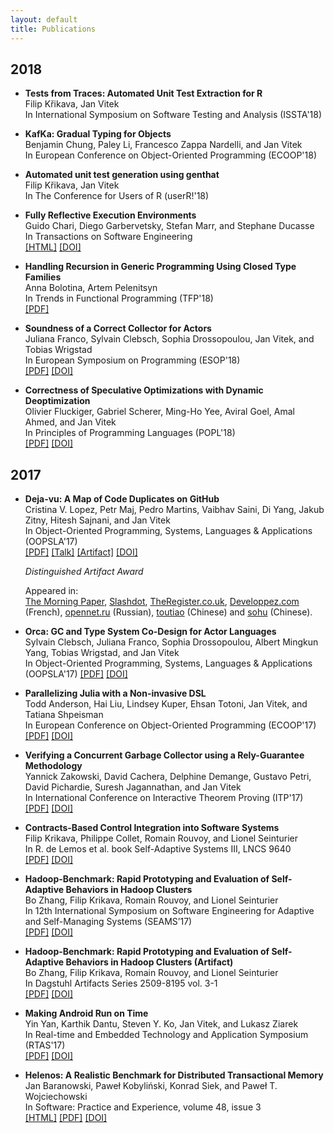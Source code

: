 ```yaml
---
layout: default
title: Publications
---
```


## 2018

<!-- July 16-18 -->
- **Tests from Traces: Automated Unit Test Extraction for R**  <!-- new line -->  
  Filip Křikava, Jan Vitek <!-- new line -->  
  In International Symposium on Software Testing and Analysis (ISSTA'18) <!-- new line -->   
<!--
  [[PDF]]()
  [[DOI]]()
  [[Artifact]]()
-->

<!-- July 15-21 --> 
- **KafKa: Gradual Typing for Objects** <!-- new line -->  
  Benjamin Chung, Paley Li, Francesco Zappa Nardelli, and Jan Vitek <!-- new line -->  
  In European Conference on Object-Oriented Programming (ECOOP'18) <!-- new line -->  
<!--
  [[PDF]]()
  [[DOI]]()
-->

<!-- July 10-13 -->
- **Automated unit test generation using genthat** <!-- new line -->  
  Filip Křikava, Jan Vitek <!-- new line -->  
  In The Conference for Users of R (userR!'18) <!-- new line -->  
<!--
  [[PDF]]()
  [[DOI]]()
-->

- **Fully Reflective Execution Environments** <!-- new line -->  
  Guido Chari, Diego Garbervetsky, Stefan Marr, and Stephane Ducasse <!-- new line -->  
  In Transactions on Software Engineering <!-- new line -->  
  [[HTML]](https://ieeexplore.ieee.org/document/8307099/)
  [[DOI]](https://doi.org/10.1109/TSE.2018.2812715)

- **Handling Recursion in Generic Programming Using Closed Type Families** <!-- new line -->  
  Anna Bolotina, Artem Pelenitsyn <!-- new line -->  
  In Trends in Functional Programming (TFP'18) <!-- new line -->  
  [[PDF]](http://staff.mmcs.sfedu.ru/~ulysses/Papers/2018-TFP-dgp-recursion.pdf)

- **Soundness of a Correct Collector for Actors** <!-- new line -->  
  Juliana Franco, Sylvain Clebsch, Sophia Drossopoulou, Jan Vitek, and Tobias Wrigstad <!-- new line -->  
  In European Symposium on Programming (ESOP'18) <!-- new line -->  
  [[PDF]](http://janvitek.org/pubs/esop18.pdf)
  [[DOI]](https://dx.doi.org/10.1007/978-3-319-89884-1_31)

- **Correctness of Speculative Optimizations with Dynamic Deoptimization** <!-- new line -->  
  Olivier Fluckiger, Gabriel Scherer, Ming-Ho Yee, Aviral Goel, Amal Ahmed, and Jan Vitek <!-- new line -->  
  In Principles of Programming Languages (POPL'18) <!-- new line -->  
  [[PDF]](http://janvitek.org/pubs/popl18.pdf)
  [[DOI]](https://doi.org/10.1145/3158137)

## 2017

- **Deja-vu: A Map of Code Duplicates on GitHub** <!-- new line -->  
  Cristina V. Lopez, Petr Maj, Pedro Martins, Vaibhav Saini, Di Yang, Jakub Zitny, Hitesh Sajnani, and Jan Vitek <!-- new line -->  
  In Object-Oriented Programming, Systems, Languages & Applications (OOPSLA'17) <!-- new line -->  
  [[PDF]](http://janvitek.org/pubs/oopsla17b.pdf)
  [[Talk]](https://www.youtube.com/watch?v=4M-ASEpVOaY)
  [[Artifact]](http://mondego.ics.uci.edu/projects/dejavu/)
  [[DOI]](https://doi.org/10.1145/3133908)   
  
  *Distinguished Artifact Award*
  
  Appeared in:    
  [The Morning Paper](http://blog.acolyer.org/2017/11/20/dejavu-a-map-of-code-duplicates-on-github),
  [Slashdot](https://developers.slashdot.org/story/17/11/23/2352233/more-than-half-of-github-is-duplicate-code-researchers-find),
  [TheRegister.co.uk](https://www.theregister.co.uk/2017/11/21/github_duplicate_code/),
  [Developpez.com](https://www.developpez.com/actu/175363/GitHub-des-chercheurs-estiment-que-plus-de-la-moitie-des-codes-ecrits-en-Java-Python-C-Cplusplus-et-JavaScript-sont-dupliques/) (French),
  [opennet.ru](https://www.opennet.ru/opennews/art.shtml?num=47596) (Russian),
  [toutiao](https://www.toutiao.com/a6491879685222302221/) (Chinese) 
  and [sohu](http://www.sohu.com/a/206363660_114760) (Chinese).

- **Orca: GC and Type System Co-Design for Actor Languages** <!-- new line -->  
  Sylvain Clebsch, Juliana Franco, Sophia Drossopoulou, Albert Mingkun Yang, Tobias Wrigstad, and Jan Vitek <!-- new line -->  
  In Object-Oriented Programming, Systems, Languages & Applications (OOPSLA'17)
  [[PDF]](http://janvitek.org/pubs/oopsla17a.pdf)
  [[DOI]](https://doi.org/10.1145/3133896)

- **Parallelizing Julia with a Non-invasive DSL** <!-- new line -->  
  Todd Anderson, Hai Liu, Lindsey Kuper, Ehsan Totoni, Jan Vitek, and Tatiana Shpeisman <!-- new line -->  
  In European Conference on Object-Oriented Programming (ECOOP'17) <!-- new line -->  
  [[PDF]](http://janvitek.org/pubs/ecoop17.pdf)
  [[DOI]](http://dx.doi.org/10.4230/LIPIcs.ECOOP.2017.4)

- **Verifying a Concurrent Garbage Collector using a Rely-Guarantee Methodology** <!-- new line -->  
  Yannick Zakowski, David Cachera, Delphine Demange, Gustavo Petri, David Pichardie, Suresh Jagannathan, and Jan Vitek <!-- new line -->  
  In International Conference on Interactive Theorem Proving (ITP'17) <!-- new line -->  
  [[PDF]](http://janvitek.org/pubs/ITP17.pdf)
  [[DOI]](https://doi.org/10.1007/978-3-319-66107-0_31)

- **Contracts-Based Control Integration into Software Systems** <!-- new line -->  
  Filip Krikava, Philippe Collet, Romain Rouvoy, and Lionel Seinturier <!-- new line -->  
  In R. de Lemos et al. book Self-Adaptive Systems III, LNCS 9640 <!-- new line -->  
  [[PDF]](https://link.springer.com/content/pdf/10.1007%2F978-3-319-74183-3_9.pdf)
  [[DOI]](https://doi.org/10.1007/978-3-319-74183-3)

- **Hadoop-Benchmark: Rapid Prototyping and Evaluation of Self-Adaptive Behaviors in Hadoop Clusters** <!-- new line -->  
  Bo Zhang, Filip Krikava, Romain Rouvoy, and Lionel Seinturier <!-- new line -->  
  In 12th International Symposium on Software Engineering for Adaptive and Self-Managing Systems (SEAMS’17) <!-- new line -->  
  [[PDF]](https://hal.inria.fr/hal-01475635.pdf)
  [[DOI]](http://dx.doi.org/10.1109/SEAMS.2017.15)
    
- **Hadoop-Benchmark: Rapid Prototyping and Evaluation of Self-Adaptive Behaviors in Hadoop Clusters (Artifact)** <!-- new line -->  
  Bo Zhang, Filip Krikava, Romain Rouvoy, and Lionel Seinturier <!-- new line -->  
  In Dagstuhl Artifacts Series 2509-8195 vol. 3-1 <!-- new line -->  
  [[PDF]](http://drops.dagstuhl.de/opus/volltexte/2017/7139) 
  [[DOI]](http://dx.doi.org/10.4230/DARTS.3.1.1)

- **Making Android Run on Time** <!-- new line -->  
  Yin Yan, Karthik Dantu, Steven Y. Ko, Jan Vitek, and Lukasz Ziarek <!-- new line -->  
  In Real-time and Embedded Technology and Application Symposium (RTAS'17) <!-- new line -->  
  [[PDF]](http://janvitek.org/pubs/rtas17.pdf) 
  [[DOI]](https://doi.org/10.1109/RTAS.2017.38) 

- **Helenos: A Realistic Benchmark for Distributed Transactional Memory** <!-- new line -->  
  Jan Baranowski, Paweł Kobyliński, Konrad Siek, and Paweł T. Wojciechowski <!-- new line -->  
  In Software: Practice and Experience, volume 48, issue 3 <!-- new line -->  
  [[HTML]](http://onlinelibrary.wiley.com/doi/10.1002/spe.2548/full) 
  [[PDF]](https://arxiv.org/abs/1603.07899) 
  [[DOI]](http://dx.doi.org/10.1002/spe.2548) 

